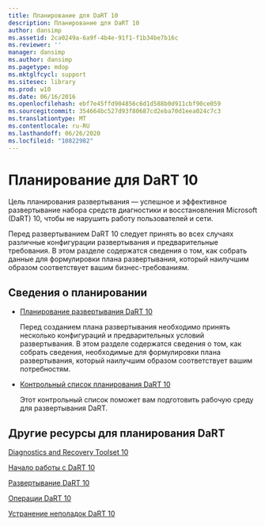 ```yaml
---
title: Планирование для DaRT 10
description: Планирование для DaRT 10
author: dansimp
ms.assetid: 2ca0249a-6a9f-4b4e-91f1-f1b34be7b16c
ms.reviewer: ''
manager: dansimp
ms.author: dansimp
ms.pagetype: mdop
ms.mktglfcycl: support
ms.sitesec: library
ms.prod: w10
ms.date: 06/16/2016
ms.openlocfilehash: ebf7e45ffd904856c6d1d588b0d911cbf90ce059
ms.sourcegitcommit: 354664bc527d93f80687cd2eba70d1eea024c7c3
ms.translationtype: MT
ms.contentlocale: ru-RU
ms.lasthandoff: 06/26/2020
ms.locfileid: "10822982"
---
```

# Планирование для DaRT 10


Цель планирования развертывания — успешное и эффективное развертывание набора средств диагностики и восстановления Microsoft (DaRT) 10, чтобы не нарушить работу пользователей и сети.

Перед развертыванием DaRT 10 следует принять во всех случаях различные конфигурации развертывания и предварительные требования. В этом разделе содержатся сведения о том, как собрать данные для формулировки плана развертывания, который наилучшим образом соответствует вашим бизнес-требованиям.

## Сведения о планировании


-   [Планирование развертывания DaRT 10](planning-to-deploy-dart-10.md)

    Перед созданием плана развертывания необходимо принять несколько конфигураций и предварительных условий развертывания. В этом разделе содержатся сведения о том, как собрать сведения, необходимые для формулировки плана развертывания, который наилучшим образом соответствует вашим потребностям.

-   [Контрольный список планирования DaRT 10](dart-10-planning-checklist.md)

    Этот контрольный список поможет вам подготовить рабочую среду для развертывания DaRT.

## <a href="" id="other-resources-for-dart-planning-"></a>Другие ресурсы для планирования DaRT


[Diagnostics and Recovery Toolset 10](index.md)

[Начало работы с DaRT 10](getting-started-with-dart-10.md)

[Развертывание DaRT 10](deploying-dart-10.md)

[Операции DaRT 10](operations-for-dart-10.md)

[Устранение неполадок DaRT 10](troubleshooting-dart-10.md)

 

 





